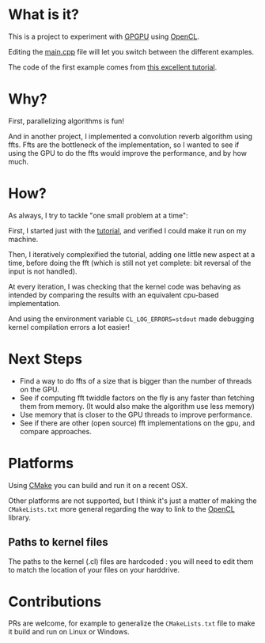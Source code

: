 # What is it?

This is a project to experiment with [GPGPU](https://en.wikipedia.org/wiki/General-purpose_computing_on_graphics_processing_units) using [OpenCL](https://fr.wikipedia.org/wiki/OpenCL).

Editing the [main.cpp](main.cpp) file will let you switch between the different examples.

The code of the first example comes from [this excellent tutorial](https://www.eriksmistad.no/getting-started-with-opencl-and-gpu-computing/).

# Why?

First, parallelizing algorithms is fun!

And in another project, I implemented a convolution reverb algorithm using ffts. Ffts are the bottleneck of the implementation, so I wanted to see if using the GPU to do the ffts would improve the performance, and by how much.

# How?

As always, I try to tackle "one small problem at a time":

First, I started just with the  [tutorial](https://www.eriksmistad.no/getting-started-with-opencl-and-gpu-computing/), and verified I could make it run on my machine.

Then, I iteratively complexified the tutorial, adding one little new aspect at a time, before doing the fft (which is still not yet complete: bit reversal of the input is not handled).

At every iteration, I was checking that the kernel code was behaving as intended by comparing the results with an equivalent cpu-based implementation.

And using the environment variable `CL_LOG_ERRORS=stdout` made debugging kernel compilation errors a lot easier!

# Next Steps

- Find a way to do ffts of a size that is bigger than the number of threads on the GPU.
- See if computing fft twiddle factors on the fly is any faster than fetching them from memory. (It would also make the algorithm use less memory)
- Use memory that is closer to the GPU threads to improve performance.
- See if there are other (open source) fft implementations on the gpu, and compare approaches.

# Platforms

Using [CMake](https://cmake.org/) you can build and run it on a recent OSX.

Other platforms are not supported, but I think it's just a matter of making the `CMakeLists.txt` more general regarding the way to link to the [OpenCL](https://fr.wikipedia.org/wiki/OpenCL) library.

## Paths to kernel files

The paths to the kernel (.cl) files are hardcoded : you will need to edit them to match the location of your files on your harddrive.

# Contributions

PRs are welcome, for example to generalize the `CMakeLists.txt` file to make it build and run on Linux or Windows.
